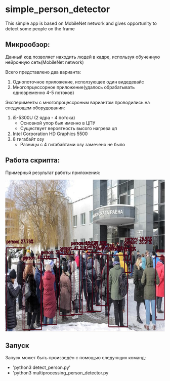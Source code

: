 # simple_person_detector
This simple app is based on MobileNet network and gives opportunity to detect some people on the frame

## Микрообзор:

Данный код позволяет находить людей в кадре, используя обученную нейронную сеть(MobileNet network)

Всего представлено два варианта:
1. Однопоточное приложение, исползующее один видедевайс
2. Многопрцессорное приложение(удалось обрабатывать одновременно 4-5 потоков)

Эксперименты с многопроцессроным вариантом проводились на следующем оборудовании:  
1. i5-5300U (2 ядра - 4 потока)
    - Основной упор был именно в ЦПУ
    - Существует вероятность высого нагрева цп
2. Intel Corporation HD Graphics 5500
3. 8 гигабайт озу
    - Разницы с 4 гигабайтами озу замечено не было

## Работа скрипта:

Примерный результат работы приложения:

<p align="center">    
<img src="https://github.com/birallex/simple_person_detector/blob/main/example.png" width="720" height="480"/>
</p>

## Запуск

Запуск может быть произведён с помощью следующих команд:
- 'python3 detect_person.py'
- 'python3 multiprocessing_person_detector.py